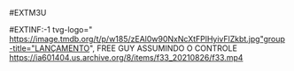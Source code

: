
#EXTM3U

#EXTINF:-1 tvg-logo=" https://image.tmdb.org/t/p/w185/zEAl0w90NxNcXtFPlHyivFlZkbt.jpg"group-title="LANÇAMENTO",  FREE GUY ASSUMINDO O CONTROLE https://ia601404.us.archive.org/8/items/f33_20210826/f33.mp4
